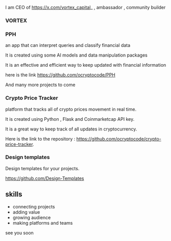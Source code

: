 I am CEO of https://x.com/vortex_capital_ , ambassador , community builder

### VORTEX
### PPH
an app that can interpret queries and classify financial data

It is created using some AI models and data manipulation packages

It is an effective and efficient way to keep updated with financial information 

here is the link https://github.com/ocryptocode/PPH 

And many more projects to come

### Crypto Price Tracker
 platform that tracks all of crypto prices movement in real time.

It is created using Python , Flask and Coinmarketcap API key.

It is a great way to keep track of all updates in cryptocurrency.

Here is the link to the repository : https://github.com/ocryptocode/crypto-price-tracker.

### Design templates
Design templates for your projects.

https://github.com/Design-Templates


## skills
- connecting projects
- adding value
- growing audience
- making platforms and teams


see you soon